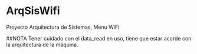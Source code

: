 # ArqSisWifi
Proyecto Arquitectura de Sistemas, Menu WiFi


##NOTA
Tener cuidado con el data_read en uso, tiene que estar acorde con la arquitectura de la máquina.
